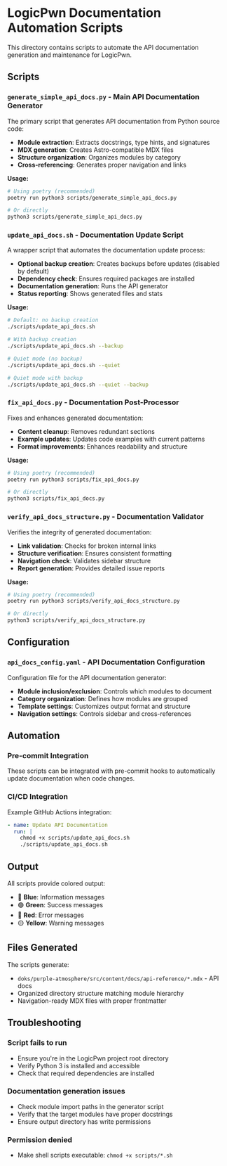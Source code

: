 # LogicPwn Documentation Automation Scripts

This directory contains scripts to automate the API documentation generation
and maintenance for LogicPwn.

## Scripts

### `generate_simple_api_docs.py` - Main API Documentation Generator

The primary script that generates API documentation from Python source code:

- **Module extraction**: Extracts docstrings, type hints, and signatures
- **MDX generation**: Creates Astro-compatible MDX files
- **Structure organization**: Organizes modules by category
- **Cross-referencing**: Generates proper navigation and links

**Usage:**

```bash
# Using poetry (recommended)
poetry run python3 scripts/generate_simple_api_docs.py

# Or directly
python3 scripts/generate_simple_api_docs.py
```

### `update_api_docs.sh` - Documentation Update Script

A wrapper script that automates the documentation update process:

- **Optional backup creation**: Creates backups before updates (disabled by default)
- **Dependency check**: Ensures required packages are installed
- **Documentation generation**: Runs the API generator
- **Status reporting**: Shows generated files and stats

**Usage:**

```bash
# Default: no backup creation
./scripts/update_api_docs.sh

# With backup creation
./scripts/update_api_docs.sh --backup

# Quiet mode (no backup)
./scripts/update_api_docs.sh --quiet

# Quiet mode with backup
./scripts/update_api_docs.sh --quiet --backup
```

### `fix_api_docs.py` - Documentation Post-Processor

Fixes and enhances generated documentation:

- **Content cleanup**: Removes redundant sections
- **Example updates**: Updates code examples with current patterns
- **Format improvements**: Enhances readability and structure

**Usage:**

```bash
# Using poetry (recommended)
poetry run python3 scripts/fix_api_docs.py

# Or directly
python3 scripts/fix_api_docs.py
```

### `verify_api_docs_structure.py` - Documentation Validator

Verifies the integrity of generated documentation:

- **Link validation**: Checks for broken internal links
- **Structure verification**: Ensures consistent formatting
- **Navigation check**: Validates sidebar structure
- **Report generation**: Provides detailed issue reports

**Usage:**

```bash
# Using poetry (recommended)
poetry run python3 scripts/verify_api_docs_structure.py

# Or directly
python3 scripts/verify_api_docs_structure.py
```

## Configuration

### `api_docs_config.yaml` - API Documentation Configuration

Configuration file for the API documentation generator:

- **Module inclusion/exclusion**: Controls which modules to document
- **Category organization**: Defines how modules are grouped
- **Template settings**: Customizes output format and structure
- **Navigation settings**: Controls sidebar and cross-references

## Automation

### Pre-commit Integration

These scripts can be integrated with pre-commit hooks to automatically update
documentation when code changes.

### CI/CD Integration

Example GitHub Actions integration:

```yaml
- name: Update API Documentation
  run: |
    chmod +x scripts/update_api_docs.sh
    ./scripts/update_api_docs.sh
```

## Output

All scripts provide colored output:

- 🔵 **Blue**: Information messages
- 🟢 **Green**: Success messages
- 🔴 **Red**: Error messages
- 🟡 **Yellow**: Warning messages

## Files Generated

The scripts generate:

- `doks/purple-atmosphere/src/content/docs/api-reference/*.mdx` - API docs
- Organized directory structure matching module hierarchy
- Navigation-ready MDX files with proper frontmatter

## Troubleshooting

### Script fails to run

- Ensure you're in the LogicPwn project root directory
- Verify Python 3 is installed and accessible
- Check that required dependencies are installed

### Documentation generation issues

- Check module import paths in the generator script
- Verify that the target modules have proper docstrings
- Ensure output directory has write permissions

### Permission denied

- Make shell scripts executable: `chmod +x scripts/*.sh`
